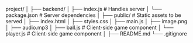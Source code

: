 project/
│
├── backend/
│   ├── index.js  # Handles server
│   └── package.json  # Server dependencies
│
├── public/  # Static assets to be served
│   ├── index.html
│   ├── styles.css
│   ├── main.js
│   ├── image.png
│   ├── audio.mp3
│   ├── ball.js  # Client-side game component
│   └── player.js  # Client-side game component
│
├── README.md
└── .gitignore